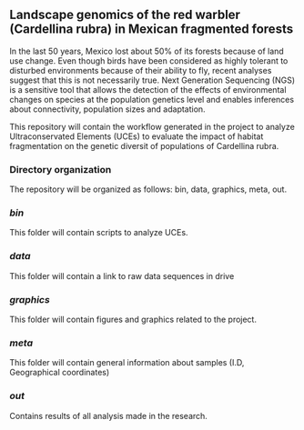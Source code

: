 ## **Landscape genomics of the red warbler (Cardellina rubra) in Mexican fragmented forests**

In the last 50 years, Mexico lost about 50% of its forests because of land use change. Even though birds have been considered as highly tolerant to disturbed environments because of their ability to fly, recent analyses suggest that this is not necessarily true. Next Generation Sequencing (NGS) is a sensitive tool that allows the detection of the effects of environmental changes on species at the population genetics level and enables inferences about connectivity, population sizes and adaptation.


This repository will contain the workflow generated in the project to analyze Ultraconservated Elements (UCEs) to evaluate the impact of habitat fragmentation on the genetic diversit  of populations of Cardellina rubra.

### **Directory organization**


The repository will be organized as follows:
bin, data, graphics, meta, out.

### *bin*

This folder will contain scripts to analyze UCEs.

### *data*

This folder will contain a link to raw data sequences in drive

### *graphics*

This folder will contain figures and graphics related to the project.


### *meta*

This folder will contain general information about samples (I.D, Geographical coordinates)

### *out*
Contains results of all analysis made in the research.
